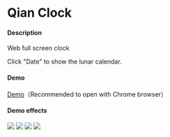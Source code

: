# Qian Clock

#### Description
Web full screen clock

Click "Date" to show the lunar calendar.

#### Demo
[Demo](https://demo.qianchia.com/web/clock/)（Recommended to open with Chrome browser）

#### Demo effects

![][icon1]
![][icon2]
![][icon3]
![][icon4]







[icon1]: assets/clock1.png
[icon2]: assets/clock2.png
[icon3]: assets/clock3.png
[icon4]: assets/clock4.png
